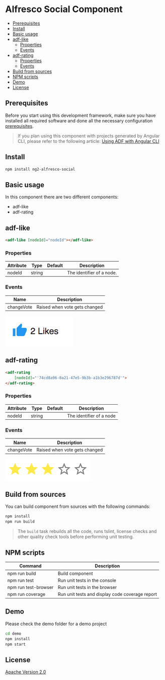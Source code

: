 # Alfresco Social Component

<!-- markdown-toc start - Don't edit this section.  npm run toc to generate it-->

<!-- toc -->

- [Prerequisites](#prerequisites)
- [Install](#install)
- [Basic usage](#basic-usage)
- [adf-like](#adf-like)
  * [Properties](#properties)
  * [Events](#events)
- [adf-rating](#adf-rating)
  * [Properties](#properties-1)
  * [Events](#events-1)
- [Build from sources](#build-from-sources)
- [NPM scripts](#npm-scripts)
- [Demo](#demo)
- [License](#license)

<!-- tocstop -->

<!-- markdown-toc end -->

## Prerequisites

Before you start using this development framework, make sure you have installed all required software and done all the
necessary configuration [prerequisites](https://github.com/Alfresco/alfresco-ng2-components/blob/master/PREREQUISITES.md).

> If you plan using this component with projects generated by Angular CLI, please refer to the following article: [Using ADF with Angular CLI](https://github.com/Alfresco/alfresco-ng2-components/wiki/Angular-CLI)

## Install

```sh
npm install ng2-alfresco-social
```

## Basic usage

In this component there are two different components:

* adf-like
* adf-rating

## adf-like

```html
<adf-like [nodeId]="nodeId"></adf-like>
``` 

### Properties

| Attribute | Type | Default | Description |
| --- | --- | --- | --- |
| nodeId | string | | The identifier of a node.| 

### Events

| Name | Description |
| --- | --- |
| changeVote | Raised when vote gets changed |

![Custom columns](docs/assets/social1.png)                         

## adf-rating

```html
<adf-rating  
    [nodeId]="'74cd8a96-8a21-47e5-9b3b-a1b3e296787d'">
</adf-rating>
``` 

### Properties

| Attribute | Type | Default | Description |
| --- | --- | --- | --- |
| nodeId | string | | The identifier of a node |

### Events

| Name | Description |
| --- | --- |
| changeVote | Raised when vote gets changed |

![Custom columns](docs/assets/social2.png)                         

## Build from sources

You can build component from sources with the following commands:

```sh
npm install
npm run build
```

> The `build` task rebuilds all the code, runs tslint, license checks 
> and other quality check tools before performing unit testing.

## NPM scripts

| Command | Description |
| --- | --- |
| npm run build | Build component |
| npm run test | Run unit tests in the console |
| npm run test-browser | Run unit tests in the browser
| npm run coverage | Run unit tests and display code coverage report |

## Demo

Please check the demo folder for a demo project

```sh
cd demo
npm install
npm start
```

## License

[Apache Version 2.0](https://github.com/Alfresco/alfresco-ng2-components/blob/master/LICENSE)
